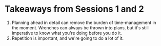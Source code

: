 # Takeaways from Sessions 1 and 2

1. Planning ahead in detail can remove the burden of time-management in the moment. Wrenches can always be thrown into plans, but it's still imperative to know what you're doing before you do it.
2. Repetition is important, and we're going to do a lot of it.
